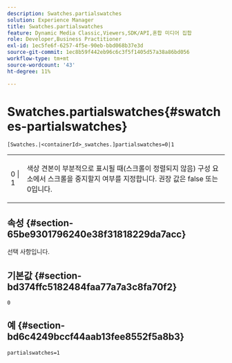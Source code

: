 ```yaml
---
description: Swatches.partialswatches
solution: Experience Manager
title: Swatches.partialswatches
feature: Dynamic Media Classic,Viewers,SDK/API,혼합 미디어 집합
role: Developer,Business Practitioner
exl-id: 1ec5fe6f-6257-4f5e-90eb-bbd068b37e3d
source-git-commit: 1ec8b59f442eb96c6c3f5f1405d57a38a86bd056
workflow-type: tm+mt
source-wordcount: '43'
ht-degree: 11%

---
```


# Swatches.partialswatches{#swatches-partialswatches}

`[Swatches.|<containerId>_swatches.]partialswatches=0|1`

<table id="table_4B8CEC134277403A840A050BD8C8CE2B"> 
 <tbody> 
  <tr> 
   <td> <p> <span class="codeph"> 0 | 1</span> </p> </td> 
   <td> <p> 색상 견본이 부분적으로 표시될 때(스크롤이 정렬되지 않음) 구성 요소에서 스크롤을 중지할지 여부를 지정합니다. 권장 값은 <span class="codeph"> false</span> 또는 <span class="codeph"> 0</span>입니다. </p> </td> 
  </tr> 
 </tbody> 
</table>

## 속성 {#section-65be9301796240e38f31818229da7acc}

선택 사항입니다.

## 기본값 {#section-bd374ffc5182484faa77a7a3c8fa70f2}

`0`

## 예 {#section-bd6c4249bccf44aab13fee8552f5a8b3}

`partialswatches=1`
